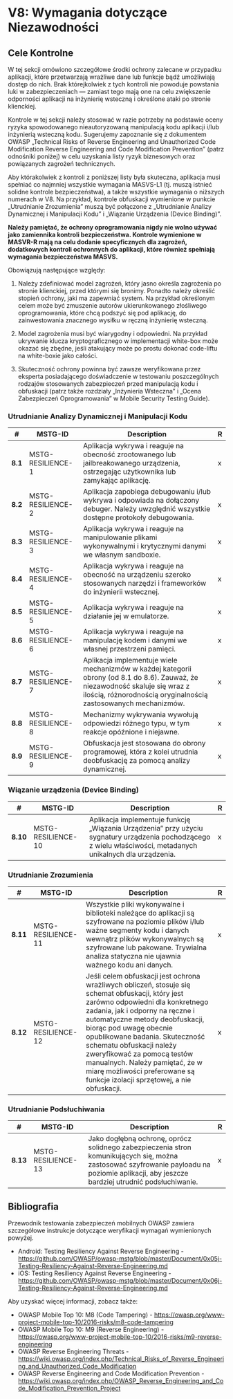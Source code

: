 # V8: Wymagania dotyczące Niezawodności

## Cele Kontrolne

W tej sekcji omówiono szczegółowe środki ochrony zalecane w przypadku aplikacji, które przetwarzają wrażliwe dane lub funkcje bądź umożliwiają dostęp do nich. Brak którejkolwiek z tych kontroli nie powoduje powstania luki w zabezpieczeniach — zamiast tego mają one na celu zwiększenie odporności aplikacji na inżynierię wsteczną i określone ataki po stronie klienckiej.

Kontrole w tej sekcji należy stosować w razie potrzeby na podstawie oceny ryzyka spowodowanego nieautoryzowaną manipulacją kodu aplikacji i/lub inżynierią wsteczną kodu. Sugerujemy zapoznanie się z dokumentem OWASP „Technical Risks of Reverse Engineering and Unauthorized Code Modification Reverse Engineering and Code Modification Prevention” (patrz odnośniki poniżej) w celu uzyskania listy ryzyk biznesowych oraz powiązanych zagrożeń technicznych.

Aby którakolwiek z kontroli z poniższej listy była skuteczna, aplikacja musi spełniać co najmniej wszystkie wymagania MASVS-L1 (tj. muszą istnieć solidne kontrole bezpieczeństwa), a także wszystkie wymagania o niższych numerach w V8. Na przykład, kontrole obfuskacji wymienione w punkcie „Utrudnianie Zrozumienia” muszą być połączone z „Utrudnianie Analizy Dynamicznej i Manipulacji Kodu” i „Wiązanie Urządzenia (Device Binding)”.

**Należy pamiętać, że ochrony oprogramowania nigdy nie wolno używać jako zamiennika kontroli bezpieczeństwa. Kontrole wymienione w MASVR-R mają na celu dodanie specyficznych dla zagrożeń, dodatkowych kontroli ochronnych do aplikacji, które również spełniają wymagania bezpieczeństwa MASVS.**

Obowiązują następujące względy:

1. Należy zdefiniować model zagrożeń, który jasno określa zagrożenia po stronie klienckiej, przed którymi się bronimy. Ponadto należy określić stopień ochrony, jaki ma zapewniać system. Na przykład określonym celem może być zmuszenie autorów ukierunkowanego złośliwego oprogramowania, które chcą podszyć się pod aplikację, do zainwestowania znacznego wysiłku w ręczną inżynierię wsteczną.

2. Model zagrożenia musi być wiarygodny i odpowiedni. Na przykład ukrywanie klucza kryptograficznego w implementacji white-box może okazać się zbędne, jeśli atakujący może po prostu dokonać code-liftu na white-boxie jako całości.

3. Skuteczność ochrony powinna być zawsze weryfikowana przez eksperta posiadającego doświadczenie w testowaniu poszczególnych rodzajów stosowanych zabezpieczeń przed manipulacją kodu i obfuskacji (patrz także rozdziały „Inżynieria Wsteczna” i „Ocena Zabezpieczeń Oprogramowania” w Mobile Security Testing Guide).

<!-- \pagebreak -->

### Utrudnianie Analizy Dynamicznej i Manipulacji Kodu

| # | MSTG-ID | Description | R |
| -- | ----------- | ---------------------- | - |
| **8.1** | MSTG-RESILIENCE-1 | Aplikacja wykrywa i reaguje na obecność zrootowanego  lub jailbreakowanego urządzenia, ostrzegając użytkownika lub zamykając aplikację. | x |
| **8.2** | MSTG-RESILIENCE-2 | Aplikacja zapobiega debugowaniu i/lub wykrywa i odpowiada na dołączony debuger. Należy uwzględnić wszystkie dostępne protokoły debugowania. | x |
| **8.3** | MSTG-RESILIENCE-3 | Aplikacja wykrywa i reaguje na manipulowanie plikami wykonywalnymi i krytycznymi danymi we własnym sandboxie. | x |
| **8.4** | MSTG-RESILIENCE-4 | Aplikacja wykrywa i reaguje na obecność na urządzeniu szeroko stosowanych narzędzi i frameworków do inżynierii wstecznej.| x |
| **8.5** | MSTG-RESILIENCE-5 | Aplikacja wykrywa i reaguje na działanie jej w emulatorze.  | x |
| **8.6** | MSTG-RESILIENCE-6 | Aplikacja wykrywa i reaguje na manipulację kodem i danymi we własnej przestrzeni pamięci. | x |
| **8.7** | MSTG-RESILIENCE-7 | Aplikacja implementuje wiele mechanizmów w każdej kategorii obrony (od 8.1 do 8.6). Zauważ, że niezawodność skaluje się wraz z ilością, różnorodnością oryginalnością zastosowanych mechanizmów. | x |
| **8.8** | MSTG-RESILIENCE-8 | Mechanizmy wykrywania wywołują odpowiedzi różnego typu, w tym reakcje opóźnione i niejawne. | x |
| **8.9** | MSTG-RESILIENCE-9 | Obfuskacja jest stosowana do obrony programowej, która z kolei utrudnia deobfuskację za pomocą analizy dynamicznej.  | x |

### Wiązanie urządzenia (Device Binding)

| # | MSTG-ID | Description | R |
| -- | ----------- | ---------------------- | - |
| **8.10** | MSTG-RESILIENCE-10 | Aplikacja implementuje funkcję „Wiązania Urządzenia” przy użyciu sygnatury urządzenia pochodzącego z wielu właściwości, metadanych unikalnych dla urządzenia. | x |

<!-- \pagebreak -->

### Utrudnianie Zrozumienia

| # | MSTG-ID | Description | R |
| -- | ----------- | ---------------------- | - |
| **8.11** | MSTG-RESILIENCE-11 | Wszystkie pliki wykonywalne i biblioteki należące do aplikacji są szyfrowane na poziomie plików i/lub ważne segmenty kodu i danych wewnątrz plików wykonywalnych są szyfrowane lub pakowane. Trywialna analiza statyczna nie ujawnia ważnego kodu ani danych. | x |
| **8.12** | MSTG-RESILIENCE-12 | Jeśli celem obfuskacji jest ochrona wrażliwych obliczeń, stosuje się schemat obfuskacji, który jest zarówno odpowiedni dla konkretnego zadania, jak i odporny na ręczne i automatyczne metody deobfuskacji, biorąc pod uwagę obecnie opublikowane badania. Skuteczność schematu obfuskacji należy zweryfikować za pomocą testów manualnych. Należy pamiętać, że w miarę możliwości preferowane są funkcje izolacji sprzętowej, a nie obfuskacji. | x |

### Utrudnianie Podsłuchiwania

| # | MSTG-ID | Description | R |
| -- | ----------- | ---------------------- | - |
| **8.13** | MSTG-RESILIENCE-13 | Jako dogłębną ochronę, oprócz solidnego zabezpieczenia stron komunikujących się, można zastosować szyfrowanie payloadu na poziomie aplikacji, aby jeszcze bardziej utrudnić podsłuchiwanie. | x |

<!-- \pagebreak -->

## Bibliografia

Przewodnik testowania zabezpieczeń mobilnych OWASP zawiera szczegółowe instrukcje dotyczące weryfikacji wymagań wymienionych powyżej.

- Android: Testing Resiliency Against Reverse Engineering - <https://github.com/OWASP/owasp-mstg/blob/master/Document/0x05j-Testing-Resiliency-Against-Reverse-Engineering.md>
- iOS: Testing Resiliency Against Reverse Engineering - <https://github.com/OWASP/owasp-mstg/blob/master/Document/0x06j-Testing-Resiliency-Against-Reverse-Engineering.md>

Aby uzyskać więcej informacji, zobacz także:

- OWASP Mobile Top 10: M8 (Code Tampering) - <https://owasp.org/www-project-mobile-top-10/2016-risks/m8-code-tampering>
- OWASP Mobile Top 10: M9 (Reverse Engineering) - <https://owasp.org/www-project-mobile-top-10/2016-risks/m9-reverse-engineering>
- OWASP Reverse Engineering Threats - <https://wiki.owasp.org/index.php/Technical_Risks_of_Reverse_Engineering_and_Unauthorized_Code_Modification>
- OWASP Reverse Engineering and Code Modification Prevention - <https://wiki.owasp.org/index.php/OWASP_Reverse_Engineering_and_Code_Modification_Prevention_Project>
